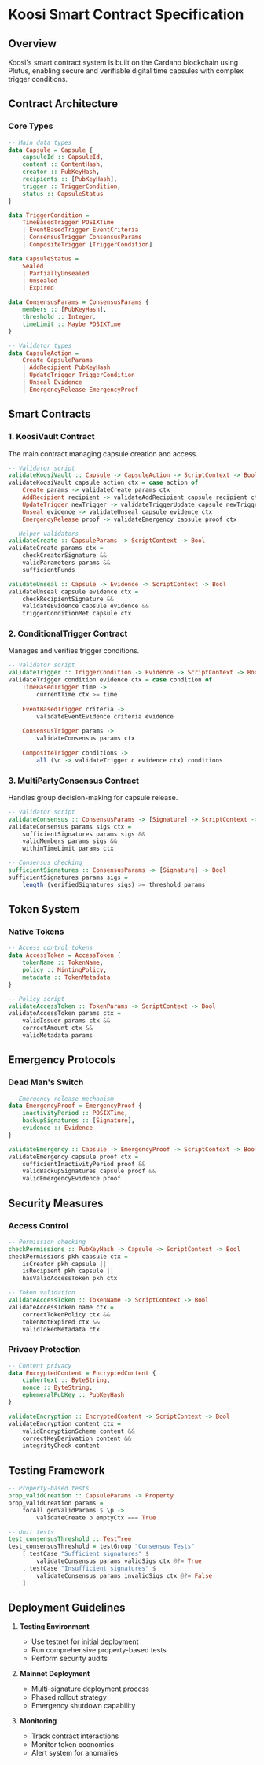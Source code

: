 # Koosi Smart Contract Specification

## Overview

Koosi's smart contract system is built on the Cardano blockchain using Plutus, enabling secure and verifiable digital time capsules with complex trigger conditions.

## Contract Architecture

### Core Types

```haskell
-- Main data types
data Capsule = Capsule {
    capsuleId :: CapsuleId,
    content :: ContentHash,
    creator :: PubKeyHash,
    recipients :: [PubKeyHash],
    trigger :: TriggerCondition,
    status :: CapsuleStatus
}

data TriggerCondition = 
    TimeBasedTrigger POSIXTime
    | EventBasedTrigger EventCriteria
    | ConsensusTrigger ConsensusParams
    | CompositeTrigger [TriggerCondition]

data CapsuleStatus = 
    Sealed
    | PartiallyUnsealed
    | Unsealed
    | Expired

data ConsensusParams = ConsensusParams {
    members :: [PubKeyHash],
    threshold :: Integer,
    timeLimit :: Maybe POSIXTime
}

-- Validator types
data CapsuleAction = 
    Create CapsuleParams
    | AddRecipient PubKeyHash
    | UpdateTrigger TriggerCondition
    | Unseal Evidence
    | EmergencyRelease EmergencyProof
```

## Smart Contracts

### 1. KoosiVault Contract

The main contract managing capsule creation and access.

```haskell
-- Validator script
validateKoosiVault :: Capsule -> CapsuleAction -> ScriptContext -> Bool
validateKoosiVault capsule action ctx = case action of
    Create params -> validateCreate params ctx
    AddRecipient recipient -> validateAddRecipient capsule recipient ctx
    UpdateTrigger newTrigger -> validateTriggerUpdate capsule newTrigger ctx
    Unseal evidence -> validateUnseal capsule evidence ctx
    EmergencyRelease proof -> validateEmergency capsule proof ctx

-- Helper validators
validateCreate :: CapsuleParams -> ScriptContext -> Bool
validateCreate params ctx = 
    checkCreatorSignature &&
    validParameters params &&
    sufficientFunds

validateUnseal :: Capsule -> Evidence -> ScriptContext -> Bool
validateUnseal capsule evidence ctx =
    checkRecipientSignature &&
    validateEvidence capsule evidence &&
    triggerConditionMet capsule ctx
```

### 2. ConditionalTrigger Contract

Manages and verifies trigger conditions.

```haskell
-- Validator script
validateTrigger :: TriggerCondition -> Evidence -> ScriptContext -> Bool
validateTrigger condition evidence ctx = case condition of
    TimeBasedTrigger time -> 
        currentTime ctx >= time
    
    EventBasedTrigger criteria ->
        validateEventEvidence criteria evidence
    
    ConsensusTrigger params ->
        validateConsensus params ctx
    
    CompositeTrigger conditions ->
        all (\c -> validateTrigger c evidence ctx) conditions
```

### 3. MultiPartyConsensus Contract

Handles group decision-making for capsule release.

```haskell
-- Validator script
validateConsensus :: ConsensusParams -> [Signature] -> ScriptContext -> Bool
validateConsensus params sigs ctx =
    sufficientSignatures params sigs &&
    validMembers params sigs &&
    withinTimeLimit params ctx

-- Consensus checking
sufficientSignatures :: ConsensusParams -> [Signature] -> Bool
sufficientSignatures params sigs =
    length (verifiedSignatures sigs) >= threshold params
```

## Token System

### Native Tokens

```haskell
-- Access control tokens
data AccessToken = AccessToken {
    tokenName :: TokenName,
    policy :: MintingPolicy,
    metadata :: TokenMetadata
}

-- Policy script
validateAccessToken :: TokenParams -> ScriptContext -> Bool
validateAccessToken params ctx =
    validIssuer params ctx &&
    correctAmount ctx &&
    validMetadata params
```

## Emergency Protocols

### Dead Man's Switch

```haskell
-- Emergency release mechanism
data EmergencyProof = EmergencyProof {
    inactivityPeriod :: POSIXTime,
    backupSignatures :: [Signature],
    evidence :: Evidence
}

validateEmergency :: Capsule -> EmergencyProof -> ScriptContext -> Bool
validateEmergency capsule proof ctx =
    sufficientInactivityPeriod proof &&
    validBackupSignatures capsule proof &&
    validEmergencyEvidence proof
```

## Security Measures

### Access Control

```haskell
-- Permission checking
checkPermissions :: PubKeyHash -> Capsule -> ScriptContext -> Bool
checkPermissions pkh capsule ctx =
    isCreator pkh capsule ||
    isRecipient pkh capsule ||
    hasValidAccessToken pkh ctx

-- Token validation
validateAccessToken :: TokenName -> ScriptContext -> Bool
validateAccessToken name ctx =
    correctTokenPolicy ctx &&
    tokenNotExpired ctx &&
    validTokenMetadata ctx
```

### Privacy Protection

```haskell
-- Content privacy
data EncryptedContent = EncryptedContent {
    ciphertext :: ByteString,
    nonce :: ByteString,
    ephemeralPubKey :: PubKeyHash
}

validateEncryption :: EncryptedContent -> ScriptContext -> Bool
validateEncryption content ctx =
    validEncryptionScheme content &&
    correctKeyDerivation content &&
    integrityCheck content
```

## Testing Framework

```haskell
-- Property-based tests
prop_validCreation :: CapsuleParams -> Property
prop_validCreation params =
    forAll genValidParams $ \p ->
        validateCreate p emptyCtx === True

-- Unit tests
test_consensusThreshold :: TestTree
test_consensusThreshold = testGroup "Consensus Tests"
    [ testCase "Sufficient signatures" $
        validateConsensus params validSigs ctx @?= True
    , testCase "Insufficient signatures" $
        validateConsensus params invalidSigs ctx @?= False
    ]
```

## Deployment Guidelines

1. **Testing Environment**
   - Use testnet for initial deployment
   - Run comprehensive property-based tests
   - Perform security audits

2. **Mainnet Deployment**
   - Multi-signature deployment process
   - Phased rollout strategy
   - Emergency shutdown capability

3. **Monitoring**
   - Track contract interactions
   - Monitor token economics
   - Alert system for anomalies
